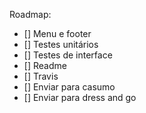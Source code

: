 Roadmap:
- [] Menu e footer
- [] Testes unitários
- [] Testes de interface
- [] Readme
- [] Travis
- [] Enviar para casumo
- [] Enviar para dress and go

